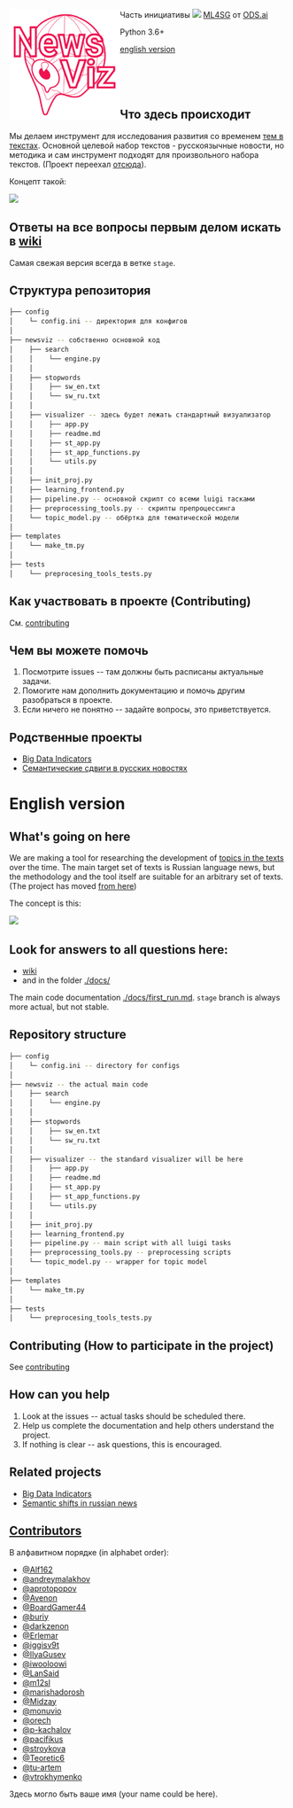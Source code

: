 <img src="https://raw.githubusercontent.com/newsviz/newsviz.github.io/master/pics/news_viz_logo_eye.svg" align="left" alt="LOGO" width="200"/></img>

Часть инициативы <img src="https://ods.ai/ods/logo/ml4sg.svg" width="30"> [ML4SG](https://ods.ai/hubs/ml4sg) от [ODS.ai](https://ods.ai)

Python 3.6+

[english version](#english-version)
</br></br></br></br></br>

## Что здесь происходит

Мы делаем инструмент для исследования развития со временем [тем в текстах](http://www.machinelearning.ru/wiki/index.php?title=Тематическое_моделирование). Основной целевой набор текстов - русскоязычные новости, но методика и сам инструмент подходят для произвольного набора текстов.
(Проект переехал [отсюда](https://github.com/ods-ai-ml4sg/proj_news_viz)).

Концепт такой:

![](https://camo.githubusercontent.com/3f306e50fd0b38266da057dde30d010b2d511fe9/68747470733a2f2f692e6962622e636f2f526763736633762f6e6577732d76697a2d636f6e636570742e706e67)

## Ответы на все вопросы первым делом искать в [wiki](https://github.com/newsviz/newsviz/wiki)

Самая свежая версия всегда в ветке `stage`.

## Структура репозитория

```bash
├── config
│    └─ config.ini -- директория для конфигов
│
├── newsviz -- собственно основной код
│    ├── search
│    │    └── engine.py
│    │
│    ├── stopwords
│    │    ├── sw_en.txt
│    │    └── sw_ru.txt
│    │
│    ├── visualizer -- здесь будет лежать стандартный визуализатор
│    │    ├── app.py
│    │    ├── readme.md
│    │    ├── st_app.py
│    │    ├── st_app_functions.py
│    │    └── utils.py
│    │
│    ├── init_proj.py
│    ├── learning_frontend.py
│    ├── pipeline.py -- основной скрипт со всеми luigi тасками
│    ├── preprocessing_tools.py -- скрипты препроцессинга
│    └── topic_model.py -- обёртка для тематической модели
│
├── templates
│    └── make_tm.py
│
├── tests
│    └── preprocesing_tools_tests.py
```

## Как участвовать в проекте (Contributing)

См. [contributing](https://github.com/newsviz/newsviz/blob/master/CONTRIBUTING.md)

## Чем вы можете помочь

1. Посмотрите issues -- там должны быть расписаны актуальные задачи.
2. Помогите нам дополнить документацию и помочь другим разобраться в проекте.
3. Если ничего не понятно -- задайте вопросы, это приветствуется.

## Родственные проекты

- [Big Data Indicators](http://bigdata-indicators.com/)
- [Семантические сдвиги в русских новостях](https://shiftry.rusvectores.org/ru/)

# English version

## What's going on here

We are making a tool for researching the development of [topics in the texts](http://www.machinelearning.ru/wiki/index.php?title=Thematic_modeling) over the time. The main target set of texts is Russian language news, but the methodology and the tool itself are suitable for an arbitrary set of texts.
(The project has moved [from here](https://github.com/ods-ai-ml4sg/proj_news_viz))

The concept is this:

![](https://camo.githubusercontent.com/3f306e50fd0b38266da057dde30d010b2d511fe9/68747470733a2f2f692e6962622e636f2f526763736633762f6e6577732d76697a2d636f6e636570742e706e67)

## Look for answers to all questions here:
- [wiki](https://github.com/newsviz/newsviz/wiki)
- and in the folder [./docs/](./docs/)

The main code documentation [./docs/first_run.md](./docs/first_run.md).
`stage` branch is always more actual, but not stable.

## Repository structure

```bash
├── config
│    └─ config.ini -- directory for configs
│
├── newsviz -- the actual main code
│    ├── search
│    │    └── engine.py
│    │
│    ├── stopwords
│    │    ├── sw_en.txt
│    │    └── sw_ru.txt
│    │
│    ├── visualizer -- the standard visualizer will be here
│    │    ├── app.py
│    │    ├── readme.md
│    │    ├── st_app.py
│    │    ├── st_app_functions.py
│    │    └── utils.py
│    │
│    ├── init_proj.py
│    ├── learning_frontend.py
│    ├── pipeline.py -- main script with all luigi tasks
│    ├── preprocessing_tools.py -- preprocessing scripts
│    └── topic_model.py -- wrapper for topic model
│
├── templates
│    └── make_tm.py
│
├── tests
│    └── preprocesing_tools_tests.py
```

## Contributing (How to participate in the project)

See [contributing](https://github.com/newsviz/newsviz/blob/master/CONTRIBUTING.md)

## How can you help

1. Look at the issues -- actual tasks should be scheduled there.
2. Help us complete the documentation and help others understand the project.
3. If nothing is clear -- ask questions, this is encouraged.

## Related projects

- [Big Data Indicators](http://bigdata-indicators.com/)
- [Semantic shifts in russian news](https://shiftry.rusvectores.org/ru/)

## [Contributors](https://github.com/newsviz/newsviz/graphs/contributors)

В алфавитном порядке (in alphabet order):

 - [@Alf162](https://github.com/Alf162)
 - [@andreymalakhov](https://github.com/andreymalakhov)
 - [@aprotopopov](https://github.com/aprotopopov)
 - [@Avenon](https://github.com/Avenon)
 - [@BoardGamer44](https://github.com/BoardGamer44)
 - [@buriy](https://github.com/buriy)
 - [@darkzenon](https://github.com/darkzenon)
 - [@Erlemar](https://github.com/Erlemar)
 - [@iggisv9t](https://github.com/iggisv9t)
 - [@IlyaGusev](https://github.com/IlyaGusev)
 - [@iwooloowi](https://github.com/iwooloowi)
 - [@LanSaid](https://github.com/LanSaid)
 - [@m12sl](https://github.com/m12sl)
 - [@marishadorosh](https://github.com/marishadorosh)
 - [@Midzay](https://github.com/Midzay)
 - [@monuvio](https://github.com/monuvio)
 - [@orech](https://github.com/orech)
 - [@p-kachalov](https://github.com/p-kachalov)
 - [@pacifikus](https://github.com/pacifikus)
 - [@stroykova](https://github.com/stroykova)
 - [@Teoretic6](https://github.com/Teoretic6)
 - [@tu-artem](https://github.com/tu-artem)
 - [@vtrokhymenko](https://github.com/vtrokhymenko)

Здесь могло быть ваше имя (your name could be here).
